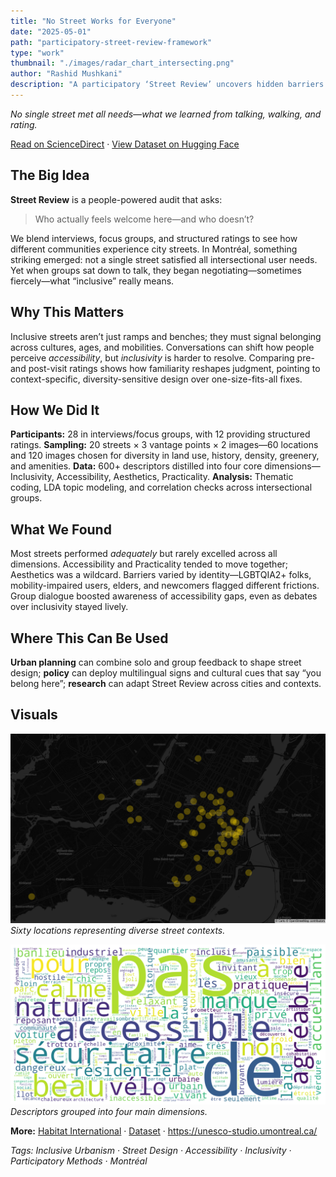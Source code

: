 ```yaml
---
title: "No Street Works for Everyone"
date: "2025-05-01"
path: "participatory-street-review-framework"
type: "work"
thumbnail: "./images/radar_chart_intersecting.png"
author: "Rashid Mushkani"
description: "A participatory ‘Street Review’ uncovers hidden barriers on Montréal streets—showing why inclusive design needs context, culture, and conversation."
---
```


*No single street met all needs—what we learned from talking, walking, and rating.*

[Read on ScienceDirect](https://doi.org/10.1016/j.habitatint.2025.103536) · [View Dataset on Hugging Face](https://huggingface.co/datasets/rsdmu/streetreview)

## The Big Idea

**Street Review** is a people-powered audit that asks:  
> Who actually feels welcome here—and who doesn’t?

We blend interviews, focus groups, and structured ratings to see how different communities experience city streets. In Montréal, something striking emerged: not a single street satisfied all intersectional user needs. Yet when groups sat down to talk, they began negotiating—sometimes fiercely—what “inclusive” really means.

## Why This Matters

Inclusive streets aren’t just ramps and benches; they must signal belonging across cultures, ages, and mobilities. Conversations can shift how people perceive *accessibility*, but *inclusivity* is harder to resolve. Comparing pre- and post-visit ratings shows how familiarity reshapes judgment, pointing to context-specific, diversity-sensitive design over one-size-fits-all fixes.

## How We Did It

**Participants:** 28 in interviews/focus groups, with 12 providing structured ratings. **Sampling:** 20 streets × 3 vantage points × 2 images—60 locations and 120 images chosen for diversity in land use, history, density, greenery, and amenities. **Data:** 600+ descriptors distilled into four core dimensions—Inclusivity, Accessibility, Aesthetics, Practicality. **Analysis:** Thematic coding, LDA topic modeling, and correlation checks across intersectional groups.

## What We Found

Most streets performed *adequately* but rarely excelled across all dimensions. Accessibility and Practicality tended to move together; Aesthetics was a wildcard. Barriers varied by identity—LGBTQIA2+ folks, mobility-impaired users, elders, and newcomers flagged different frictions. Group dialogue boosted awareness of accessibility gaps, even as debates over inclusivity stayed lively.

## Where This Can Be Used

**Urban planning** can combine solo and group feedback to shape street design; **policy** can deploy multilingual signs and cultural cues that say “you belong here”; **research** can adapt Street Review across cities and contexts.

## Visuals

![Map of sampled Montréal locations.](./images/points_60.png)  
*Sixty locations representing diverse street contexts.*

![Word cloud of 600+ street descriptors.](./images/wordcloud.png)  
*Descriptors grouped into four main dimensions.*

**More:** [Habitat International](https://doi.org/10.1016/j.habitatint.2025.103536) · [Dataset](https://huggingface.co/datasets/rsdmu/streetreview) · <https://unesco-studio.umontreal.ca/>

*Tags: Inclusive Urbanism · Street Design · Accessibility · Inclusivity · Participatory Methods · Montréal*
